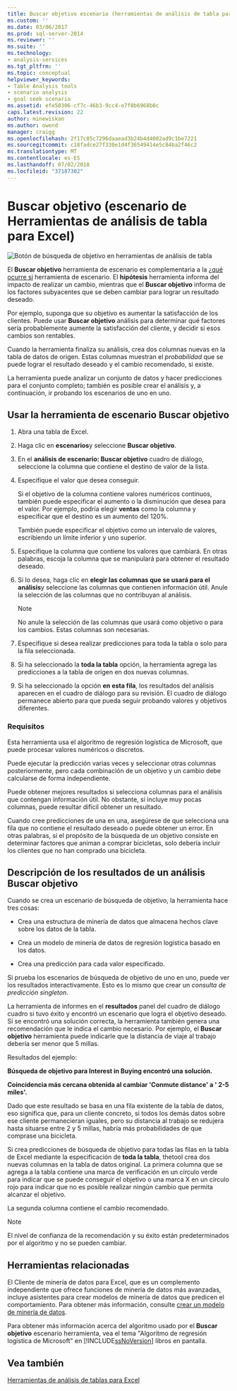 ```yaml
---
title: Buscar objetivo escenario (herramientas de análisis de tabla para Excel) | Microsoft Docs
ms.custom: ''
ms.date: 03/06/2017
ms.prod: sql-server-2014
ms.reviewer: ''
ms.suite: ''
ms.technology:
- analysis-services
ms.tgt_pltfrm: ''
ms.topic: conceptual
helpviewer_keywords:
- Table Analysis tools
- scenario analysis
- goal seek scenario
ms.assetid: efe50306-cf7c-46b3-9cc4-e7f0b6968b0c
caps.latest.revision: 22
author: minewiskan
ms.author: owend
manager: craigg
ms.openlocfilehash: 2f17c85c7296daaead3b24b4d4002ad9c1be7221
ms.sourcegitcommit: c18fadce27f330e1d4f36549414e5c84ba2f46c2
ms.translationtype: MT
ms.contentlocale: es-ES
ms.lasthandoff: 07/02/2018
ms.locfileid: "37187302"
---
```

# <a name="goal-seek-scenario-table-analysis-tools-for-excel"></a>Buscar objetivo (escenario de Herramientas de análisis de tabla para Excel)
  ![Botón de búsqueda de objetivo en herramientas de análisis de tabla](media/tat-goalseek.gif "botón Buscar objetivo en herramientas de análisis de tabla")  
  
 El **Buscar objetivo** herramienta de escenario es complementaria a la [¿qué ocurre si](what-if-scenario-table-analysis-tools-for-excel.md) herramienta de escenario. El **hipótesis** herramienta informa del impacto de realizar un cambio, mientras que el **Buscar objetivo** informa de los factores subyacentes que se deben cambiar para lograr un resultado deseado.  
  
 Por ejemplo, suponga que su objetivo es aumentar la satisfacción de los clientes. Puede usar **Buscar objetivo** análisis para determinar qué factores sería probablemente aumente la satisfacción del cliente, y decidir si esos cambios son rentables.  
  
 Cuando la herramienta finaliza su análisis, crea dos columnas nuevas en la tabla de datos de origen. Estas columnas muestran el *probabilidad* que se puede lograr el resultado deseado y el cambio recomendado, si existe.  
  
 La herramienta puede analizar un conjunto de datos y hacer predicciones para el conjunto completo; también es posible crear el análisis y, a continuación, ir probando los escenarios de uno en uno.  
  
## <a name="using-the-goal-seek-scenario-tool"></a>Usar la herramienta de escenario Buscar objetivo  
  
1.  Abra una tabla de Excel.  
  
2.  Haga clic en **escenarios**y seleccione **Buscar objetivo**.  
  
3.  En el **análisis de escenario: Buscar objetivo** cuadro de diálogo, seleccione la columna que contiene el destino de valor de la lista.  
  
4.  Especifique el valor que desea conseguir.  
  
     Si el objetivo de la columna contiene valores numéricos continuos, también puede especificar el aumento o la disminución que desea para el valor. Por ejemplo, podría elegir **ventas** como la columna y especificar que el destino es un aumento del 120%.  
  
     También puede especificar el objetivo como un intervalo de valores, escribiendo un límite inferior y uno superior.  
  
5.  Especifique la columna que contiene los valores que cambiará. En otras palabras, escoja la columna que se manipulará para obtener el resultado deseado.  
  
6.  Si lo desea, haga clic en **elegir las columnas que se usará para el análisis**y seleccione las columnas que contienen información útil. Anule la selección de las columnas que no contribuyan al análisis.  
  
    > [!NOTE]  
    >  No anule la selección de las columnas que usará como objetivo o para los cambios. Estas columnas son necesarias.  
  
7.  Especifique si desea realizar predicciones para toda la tabla o solo para la fila seleccionada.  
  
8.  Si ha seleccionado la **toda la tabla** opción, la herramienta agrega las predicciones a la tabla de origen en dos nuevas columnas.  
  
9. Si ha seleccionado la opción **en esta fila**, los resultados del análisis aparecen en el cuadro de diálogo para su revisión. El cuadro de diálogo permanece abierto para que pueda seguir probando valores y objetivos diferentes.  
  
### <a name="requirements"></a>Requisitos  
 Esta herramienta usa el algoritmo de regresión logística de Microsoft, que puede procesar valores numéricos o discretos.  
  
 Puede ejecutar la predicción varias veces y seleccionar otras columnas posteriormente, pero cada combinación de un objetivo y un cambio debe calcularse de forma independiente.  
  
 Puede obtener mejores resultados si selecciona columnas para el análisis que contengan información útil. No obstante, si incluye muy pocas columnas, puede resultar difícil obtener un resultado.  
  
 Cuando cree predicciones de una en una, asegúrese de que selecciona una fila que no contiene el resultado deseado o puede obtener un error. En otras palabras, si el propósito de la búsqueda de un objetivo consiste en determinar factores que animan a comprar bicicletas, solo debería incluir los clientes que no han comprado una bicicleta.  
  
## <a name="understanding-the-results-of-goal-seek-analysis"></a>Descripción de los resultados de un análisis Buscar objetivo  
 Cuando se crea un escenario de búsqueda de objetivo, la herramienta hace tres cosas:  
  
-   Crea una estructura de minería de datos que almacena hechos clave sobre los datos de la tabla.  
  
-   Crea un modelo de minería de datos de regresión logística basado en los datos.  
  
-   Crea una predicción para cada valor especificado.  
  
 Si prueba los escenarios de búsqueda de objetivo de uno en uno, puede ver los resultados interactivamente. Esto es lo mismo que crear un *consulta de predicción singleton*.  
  
 La herramienta de informes en el **resultados** panel del cuadro de diálogo cuadro si tuvo éxito y encontró un escenario que logra el objetivo deseado. Si se encontró una solución correcta, la herramienta también genera una recomendación que le indica el cambio necesario. Por ejemplo, el **Buscar objetivo** herramienta puede indicarle que la distancia de viaje al trabajo debería ser menor que 5 millas.  
  
 Resultados del ejemplo:  
  
 **Búsqueda de objetivo para Interest in Buying encontró una solución.**  
  
 **Coincidencia más cercana obtenida al cambiar 'Conmute distance' a ' 2-5 miles'.**  
  
 Dado que este resultado se basa en una fila existente de la tabla de datos, eso significa que, para un cliente concreto, si todos los demás datos sobre ese cliente permanecieran iguales, pero su distancia al trabajo se redujera hasta situarse entre 2 y 5 millas, habría más probabilidades de que comprase una bicicleta.  
  
 Si crea predicciones de búsqueda de objetivo para todas las filas en la tabla de Excel mediante la especificación de **toda la tabla**, thetool crea dos nuevas columnas en la tabla de datos original. La primera columna que se agrega a la tabla contiene una marca de verificación en un círculo verde para indicar que se puede conseguir el objetivo o una marca X en un círculo rojo para indicar que no es posible realizar ningún cambio que permita alcanzar el objetivo.  
  
 La segunda columna contiene el cambio recomendado.  
  
> [!NOTE]  
>  El nivel de confianza de la recomendación y su éxito están predeterminados por el algoritmo y no se pueden cambiar.  
  
## <a name="related-tools"></a>Herramientas relacionadas  
 El Cliente de minería de datos para Excel, que es un complemento independiente que ofrece funciones de minería de datos más avanzadas, incluye asistentes para crear modelos de minería de datos que predicen el comportamiento. Para obtener más información, consulte [crear un modelo de minería de datos](creating-a-data-mining-model.md).  
  
 Para obtener más información acerca del algoritmo usado por el **Buscar objetivo** escenario herramienta, vea el tema "Algoritmo de regresión logística de Microsoft" en [!INCLUDE[ssNoVersion](../includes/ssnoversion-md.md)] libros en pantalla.  
  
## <a name="see-also"></a>Vea también  
 [Herramientas de análisis de tablas para Excel](table-analysis-tools-for-excel.md)  
  
  
